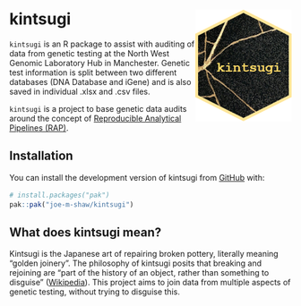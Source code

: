 
<!-- README.md is generated from README.Rmd. Please edit that file -->

# kintsugi <img src="man/figures/logo.png" align="right" height="200" alt="" />

<!-- badges: start -->
<!-- badges: end -->

`kintsugi` is an R package to assist with auditing of data from genetic
testing at the North West Genomic Laboratory Hub in Manchester. Genetic
test information is split between two different databases (DNA Database
and iGene) and is also saved in individual .xlsx and .csv files.

`kintsugi` is a project to base genetic data audits around the concept
of [Reproducible Analytical Pipelines
(RAP)](https://analysisfunction.civilservice.gov.uk/support/reproducible-analytical-pipelines/).

## Installation

You can install the development version of kintsugi from
[GitHub](https://github.com/) with:

``` r
# install.packages("pak")
pak::pak("joe-m-shaw/kintsugi")
```

## What does kintsugi mean?

Kintsugi is the Japanese art of repairing broken pottery, literally
meaning “golden joinery”. The philosophy of kintsugi posits that
breaking and rejoining are “part of the history of an object, rather
than something to disguise”
([Wikipedia](https://en.wikipedia.org/wiki/Kintsugi)). This project aims
to join data from multiple aspects of genetic testing, without trying to
disguise this.
